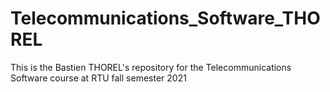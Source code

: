 # Telecommunications_Software_THOREL
This is the Bastien THOREL's repository for the Telecommunications Software course at RTU fall semester 2021
